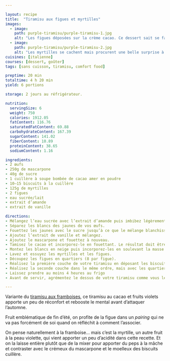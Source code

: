 ```yaml
---

layout: recipe
title:  "Tiramisu aux figues et myrtilles"
images:
  - image:
    path: purple-tiramisu/purple-tiramisu-1.jpg
    alt: "Les figues déposées sur la crème cacao. Ce dessert sait se faire mystérieux."
  - image:
    path: purple-tiramisu/purple-tiramisu-2.jpg
    alt: "Les myrtilles se cachent mais procurent une belle surprise à la dégustation, avec leur côté bille de pep’s."
cuisines: [italienne]
courses: [dessert, goûter]
tags: [sans cuisson, tiramisu, comfort food]

preptime: 20 min
totaltime: 4 h 20 min
yield: 6 portions

storage: 2 jours au réfrigérateur.

nutrition:
  servingSize: 6
  weight: 750
  calories: 1912.05
  fatContent: 116.76
  saturatedFatContent: 69.88
  carbohydrateContent: 167.39
  sugarContent: 141.02
  fiberContent: 10.89
  proteinContent: 38.65
  sodiumContent: 1.16

ingredients:
- 2 œufs
- 250g de mascarpone
- 40g de sucre
- 1 cuillère à soupe bombée de cacao amer en poudre
- 10–15 biscuits à la cuillère
- 125g de myrtilles
- 2 figues
- eau sucrée/lait
- extrait d’amande
- extrait de vanille

directions:
- Mélangez l’eau sucrée avec l’extrait d’amande puis imbibez légèrement vos biscuits à la cuillère.
- Séparez les blancs des jaunes de vos œufs. 
- Fouettez les jaunes avec le sucre jusqu’à ce que le mélange blanchisse. On ne recherche pas le volume ici, on l’amènera plus tard avec les blancs en neige. 
- Ajoutez l’extrait de vanille et mélangez.
- Ajoutez le mascarpone et fouettez à nouveau.
- Tamisez le cacao et incorporez-le en fouettant. Le résultat doit être bien lisse et homogène.
- Montez les blancs en neige puis incorporez-les en soulevant la masse à la maryse jusqu’à obtenir une crème homogène.
- Lavez et essuyez les myrtilles et les figues.
- Découpez les figues en quartiers (8 par figue).
- Réalisez la première couche de votre tiramisu en déposant les biscuits, puis la crème mascarpone et cacao, et les myrtilles entières.
- Réalisez la seconde couche dans le même ordre, mais avec les quartiers de figues pour finir.
- Laissez prendre au moins 4 heures au frigo
- Avant de servir, agrémentez le dessus de votre tiramisu comme vous le sentez. Il n’y a pas besoin de plus, mais c’est l’occasion d’amener des nuances de goût et contrastes à la mâche donc laissez parler votre imagination.

---
```


Variante du [tiramisu aux framboises](tiramisu-framboises.html), ce tiramisu au cacao et fruits violets apporte un peu de réconfort et rebooste le mental avant d’attaquer l’automne.

Fruit emblématique de fin d’été, on profite de la figue dans un <i lang="en">pairing</i> qui ne va pas forcément de soi quand on réfléchit à comment l’associer. 

On pense naturellement à la framboise… mais c’est la myrtille, un autre fruit à la peau violette, qui vient apporter un peu d’acidité dans cette recette. Et on la laisse entière plutôt que de la mixer pour apporter du peps à la mâche et contraster avec le crémeux du mascarpone et le moelleux des biscuits cuillère.